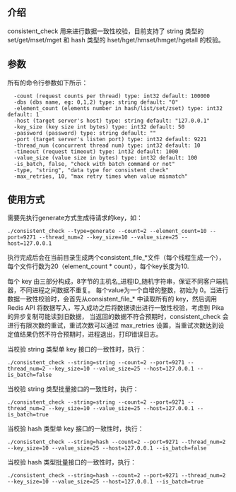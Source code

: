 ## 介绍
consistent_check 用来进行数据一致性校验，目前支持了 string 类型的 set/get/mset/mget 和 hash 类型的 hset/hget/hmset/hmget/hgetall 的校验。

## 参数
所有的命令行参数如下所示：
```
  -count (request counts per thread) type: int32 default: 100000
  -dbs (dbs name, eg: 0,1,2) type: string default: "0"
  -element_count (elements number in hash/list/set/zset) type: int32 default: 1
  -host (target server's host) type: string default: "127.0.0.1"
  -key_size (key size int bytes) type: int32 default: 50
  -password (password) type: string default: ""
  -port (target server's listen port) type: int32 default: 9221
  -thread_num (concurrent thread num) type: int32 default: 10
  -timeout (request timeout) type: int32 default: 1000
  -value_size (value size in bytes) type: int32 default: 100
  -is_batch, false, "check with batch command or not"
  -type, "string", "data type for consistent check"
  -max_retries, 10, "max retry times when value mismatch"
```

## 使用方式
需要先执行generate方式生成待请求的key，如：
```
./consistent_check --type=generate --count=2 --element_count=10 --port=9271 --thread_num=2 --key_size=10 --value_size=25 --host=127.0.0.1
```
执行完成后会在当前目录生成两个consistent_file_*文件（每个线程生成一个），每个文件行数为20（element_count * count），每个key长度为10.

每个 key 由三部分构成，8字节的主机名_进程ID_随机字符串，保证不同客户端机器，不同进程之间数据不重复。 每个value为一个自增的整数，初始为 0。当进行数据一致性校验时，会首先从consistent_file_* 中读取所有的 key，然后调用 Redis API 将数据写入，写入成功之后将数据读出进行一致性校验，考虑到 Pika 的异步复制可能读到旧数据， 当返回的数据不符合预期时，consistent_check 会进行有限次数的重试，重试次数可以通过 max_retries 设置，当重试次数达到设定值结果仍然不符合预期时，进程退出，打印错误日志。

当校验 string 类型单 key 接口的一致性时，执行：
```
./consistent_check --string=string --count=2 --port=9271 --thread_num=2 --key_size=10 --value_size=25 --host=127.0.0.1 --is_batch=false
```

当校验 string 类型批量接口的一致性时，执行：
```
./consistent_check --string=string --count=2 --port=9271 --thread_num=2 --key_size=10 --value_size=25 --host=127.0.0.1 --is_batch=true
```

当校验 hash 类型单 key 接口的一致性时，执行：
```
./consistent_check --string=hash --count=2 --port=9271 --thread_num=2 --key_size=10 --value_size=25 --host=127.0.0.1 --is_batch=false
```

当校验 hash 类型批量接口的一致性时，执行：
```
./consistent_check --string=hash --count=2 --port=9271 --thread_num=2 --key_size=10 --value_size=25 --host=127.0.0.1 --is_batch=true
```
